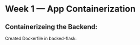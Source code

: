 # Week 1 — App Containerization

## Containerizeing the Backend:

Created Dockerfile in backed-flask:
